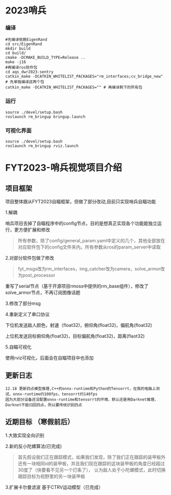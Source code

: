# 2023哨兵

### 编译
```shell
#先编译依赖EigenRand
cd src/EigenRand
mkdir build
cd build/
cmake -DCMAKE_BUILD_TYPE=Release ..
make -j16
#再编译ros软件包
cd aqs_dwr2023-sentry
catkin_make -DCATKIN_WHITELIST_PACKAGES="rm_interfaces;cv_bridge_new" # 先单独编译这两个包
catkin_make -DCATKIN_WHITELIST_PACKAGES="" # 再编译剩下的所有包
```

### 运行
```shell
source ./devel/setup.bash
roslaunch rm_bringup bringup.launch
```

### 可视化界面
```shell
source ./devel/setup.bash
roslaunch rm_bringup rviz.launch
```


# FYT2023-哨兵视觉项目介绍

## 项目框架
  项目整体跟从FYT2023自瞄框架，但做了部分改动,目前只实现哨兵自瞄功能

1.解耦 

哨兵项目去掉了自瞄程序中的config节点，目的是想真正实现各个功能能独立运行，更方便扩展和修改

>所有参数，除了config/general_param.yaml中定义的几个，其他全部放在对应软件包下的config文件夹内。所有参数从ros的param_server中读取

2.对部分软件包做了修改

>fyt_msgs改为rm_interfaces，img_catcher改为camera，solve_armor改为post_processor

重写了serial节点（基于开源项目rmoss中提供的rm_base组件），修改了solve_armor节点，不再订阅图像话题

3.修改了部分msg

4.重新定义了串口协议

下位机发送敌人颜色，射速（float32)，俯仰角(float32)，偏航角(float32)

上位机发送目标俯仰角(float32)，目标偏航角(float32)，距离(flaot32)

5.自瞄可视化

使用rviz可视化，后面会在自瞄项目中也添加

## 更新日志

```
12.18 更新四点模型推理,C++的onnx-runtime和Python的Tensorrt，在我的电脑上测试，onnx-runtime约100fps，tensorrt约140fps
因为大部分设备还没配置onnx-runtime和tensorrt的环境，默认还是用Darknet推理，Darknet不能归回四点，所以要传统识别四点
```

## 近期目标 （寒假前后）
1.大致实现全向识别

2.新的反小陀螺算法(已完成)

>首先假设我们正在跟踪模式，如果我们发现，除了我们正在跟踪的装甲板外还有一块相同id的装甲板，并且我们现在跟踪的这块装甲板的角度已经超过30度了（快要看不见另一个灯条了），
>认为敌人处于小陀螺模式，此时切换跟踪目标为视野里的另一块装甲板


3.扩展卡尔曼滤波 基于CTRV运动模型（已完成）
